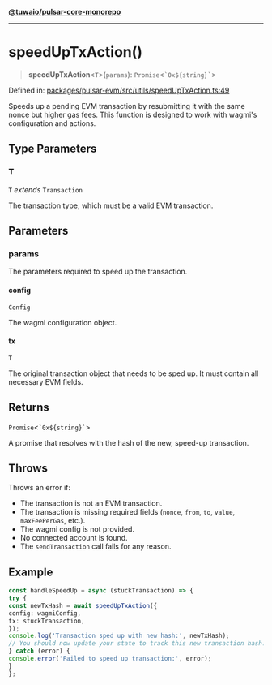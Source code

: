 [**@tuwaio/pulsar-core-monorepo**](../../../README.md)

***

# speedUpTxAction()

> **speedUpTxAction**\<`T`\>(`params`): `Promise`\<`` `0x${string}` ``\>

Defined in: [packages/pulsar-evm/src/utils/speedUpTxAction.ts:49](https://github.com/TuwaIO/pulsar-core/blob/0e38c45af47a22f2964c34317a312727e4eff883/packages/pulsar-evm/src/utils/speedUpTxAction.ts#L49)

Speeds up a pending EVM transaction by resubmitting it with the same nonce but higher gas fees.
This function is designed to work with wagmi's configuration and actions.

## Type Parameters

### T

`T` *extends* `Transaction`

The transaction type, which must be a valid EVM transaction.

## Parameters

### params

The parameters required to speed up the transaction.

#### config

`Config`

The wagmi configuration object.

#### tx

`T`

The original transaction object that needs to be sped up. It must contain all necessary EVM fields.

## Returns

`Promise`\<`` `0x${string}` ``\>

A promise that resolves with the hash of the new, speed-up transaction.

## Throws

Throws an error if:
- The transaction is not an EVM transaction.
- The transaction is missing required fields (`nonce`, `from`, `to`, `value`, `maxFeePerGas`, etc.).
- The wagmi config is not provided.
- No connected account is found.
- The `sendTransaction` call fails for any reason.

## Example

```ts
const handleSpeedUp = async (stuckTransaction) => {
try {
const newTxHash = await speedUpTxAction({
config: wagmiConfig,
tx: stuckTransaction,
});
console.log('Transaction sped up with new hash:', newTxHash);
// You should now update your state to track this new transaction hash.
} catch (error) {
console.error('Failed to speed up transaction:', error);
}
};
```
